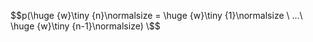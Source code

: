 $$p(\huge {w}\tiny {n}\normalsize = \huge {w}\tiny {1}\normalsize \ ...\ \huge {w}\tiny {n-1}\normalsize) \$$
